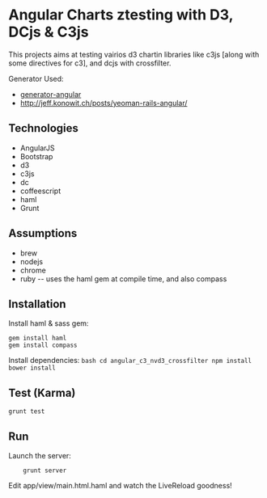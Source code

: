 # Angular Charts ztesting with D3, DCjs & C3js

This projects aims at testing vairios d3 chartin libraries like c3js [along with some directives for c3], and dcjs with crossfilter.

Generator Used:
* [generator-angular](https://github.com/yeoman/generator-angular)
* http://jeff.konowit.ch/posts/yeoman-rails-angular/

## Technologies

* AngularJS
* Bootstrap
* d3
* c3js
* dc
* coffeescript
* haml
* Grunt

## Assumptions

* brew
* nodejs
* chrome
* ruby -- uses the haml gem at compile time, and also compass

## Installation


Install haml  & sass gem:

    gem install haml
    gem install compass

Install dependencies:
    ```bash
    cd angular_c3_nvd3_crossfilter
    npm install
    bower install
    ```
## Test (Karma)

    grunt test

## Run

Launch the server:
```
    grunt server
```

Edit app/view/main.html.haml and watch the LiveReload goodness!




